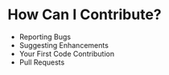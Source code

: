 # How Can I Contribute?

* Reporting Bugs
* Suggesting Enhancements
* Your First Code Contribution
* Pull Requests

